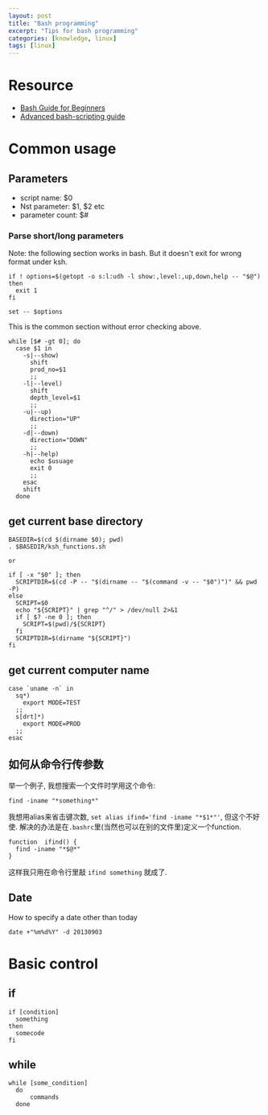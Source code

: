 ```yaml
---
layout: post
title: "Bash programming"
excerpt: "Tips for bash programming"
categories: [knowledge, linux]
tags: [linux]
---
```


Resource
=========
 * [Bash Guide for Beginners](http://tldp.org/LDP/Bash-Beginners-Guide/html/)
 * [Advanced bash-scripting guide](http://tldp.org/LDP/abs/html/)

Common usage
=============
Parameters
-------------
 * script name: $0
 * Nst parameter: $1, $2 etc
 * parameter count: $#

### Parse short/long parameters 
Note: the following section works in bash. But it doesn't exit for wrong format
under ksh. 

    if ! options=$(getopt -o s:l:udh -l show:,level:,up,down,help -- "$@")
    then
      exit 1
    fi

    set -- $options

This is the common section without error checking above. 

    while [$# -gt 0]; do
      case $1 in 
        -s|--show)
          shift
          prod_no=$1
          ;;
        -l|--level)
          shift
          depth_level=$1
          ;;
        -u|--up)
          direction="UP"
          ;;
        -d|--down)
          direction="DOWN"
          ;;
        -h|--help)
          echo $usuage
          exit 0
          ;;
        esac
        shift
      done

get current base directory
---------------------------

    BASEDIR=$(cd $(dirname $0); pwd)
    . $BASEDIR/ksh_functions.sh

    or 
    
    if [ -x "$0" ]; then 
      SCRIPTDIR=$(cd -P -- "$(dirname -- "$(command -v -- "$0")")" && pwd -P)
    else
      SCRIPT=$0
      echo "${SCRIPT}" | grep "^/" > /dev/null 2>&1
      if [ $? -ne 0 ]; then
        SCRIPT=$(pwd)/${SCRIPT}
      fi
      SCRIPTDIR=$(dirname "${SCRIPT}")
    fi

get current computer name
--------------------------
    case `uname -n` in
      sq*)
        export MODE=TEST
      ;;
      s[drt]*)
        export MODE=PROD
      ;;
    esac

如何从命令行传参数
------------------
举一个例子, 我想搜索一个文件时学用这个命令:

    find -iname "*something*"

我想用alias来省击键次数, `set alias ifind='find -iname "*$1*"'`, 但这个不好使.
解决的办法是在`.bashrc`里(当然也可以在别的文件里)定义一个function. 

    function  ifind() {
      find -iname "*$@*"
    }

这样我只用在命令行里敲 `ifind something` 就成了. 


Date
--------
How to specify a date other than today

    date +"%m%d%Y" -d 20130903

Basic control
===============
if
-----
    if [condition]
      something
    then
      somecode
    fi

while
--------
    while [some_condition]
      do
          commands
      done


